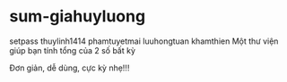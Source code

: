 # sum-giahuyluong
setpass
thuylinh1414
phamtuyetmai
luuhongtuan
khamthien
Một thư viện giúp bạn tính tổng của 2 số bất kỳ

Đơn giản, dễ dùng, cực kỳ nhẹ!!!
